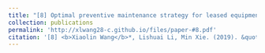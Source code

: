 ```yaml
---
title: "[8] Optimal preventive maintenance strategy for leased equipment under successive usage-based contracts"
collection: publications
permalink: 'http://xlwang28-c.github.io/files/paper-#8.pdf'
citation: '[8] <b>Xiaolin Wang</b>*, Lishuai Li, Min Xie. (2019). &quot;Optimal preventive maintenance strategy for leased equipment under successive usage-based contracts.&quot; <i>International Journal of Production Research</i>. 57(18), 5705-5724. [<a href="https://www.tandfonline.com/doi/full/10.1080/00207543.2018.1542181">link</a>]'
---
```

